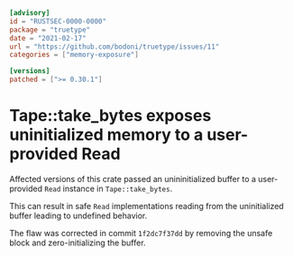 ```toml
[advisory]
id = "RUSTSEC-0000-0000"
package = "truetype"
date = "2021-02-17"
url = "https://github.com/bodoni/truetype/issues/11"
categories = ["memory-exposure"]

[versions]
patched = [">= 0.30.1"]
```

# Tape::take_bytes exposes uninitialized memory to a user-provided Read

Affected versions of this crate passed an unininitialized buffer to a
user-provided `Read` instance in `Tape::take_bytes`.

This can result in safe `Read` implementations reading from the uninitialized
buffer leading to undefined behavior.

The flaw was corrected in commit `1f2dc7f37dd` by removing the unsafe block
and zero-initializing the buffer.

